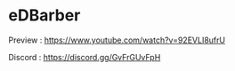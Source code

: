 # eDBarber

Preview : https://www.youtube.com/watch?v=92EVLI8ufrU

Discord : https://discord.gg/GvFrGUvFpH
